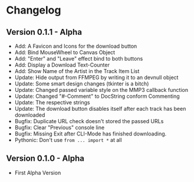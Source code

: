 Changelog
=========

Version 0.1.1 - Alpha
---------------------
-   Add: A Favicon and Icons for the download button
-   Add: Bind MouseWheel to Canvas Object
-   Add: "Enter" and "Leave" effect bind to both buttons
-   Add: Display a Download Text-Counter
-   Add: Show Name of the Artist in the Track Item List
-   Update: Hide output from FFMPEG by writing it to an devnull object
-   Update: Some smart design changes (tkinter is a bitch)
-   Update: Changed passed variable style on the MMP3 callback function
-   Update: Changed "#-Comment" to DocString conform Commenting
-   Update: The respective strings
-   Update: The download button disables itself after each track has been downloaded
-   Bugfix: Duplicate URL check doesn't stored the passed URLs
-   Bugfix: Clear "Previous" console line
-   Bugfix: Missing Exit after CLI-Mode has finished downloading.
-   Pythonic: Don't use `from ... import *` at all

Version 0.1.0 - Alpha
---------------------
-   First Alpha Version